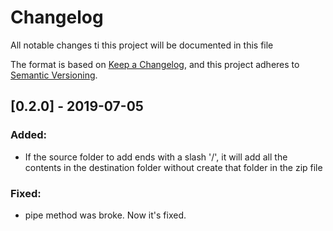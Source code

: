 # Changelog
All notable changes ti this project will be documented in this file

The format is based on [Keep a Changelog](https://keepachangelog.com/en/1.0.0/),
and this project adheres to [Semantic Versioning](https://semver.org/spec/v2.0.0.html).

## [0.2.0] - 2019-07-05
### Added:
- If the source folder to add ends with a slash '/', it will add all the contents in the destination folder without create that folder in the zip file

### Fixed:
- pipe method was broke. Now it's fixed.